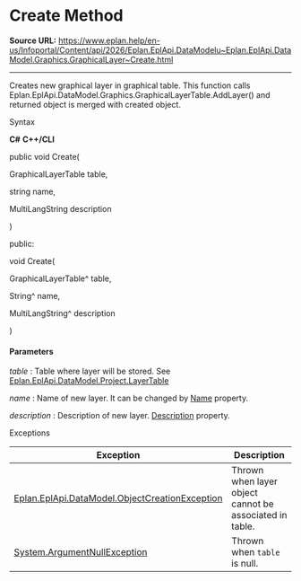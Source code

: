 # Create Method

**Source URL:** https://www.eplan.help/en-us/Infoportal/Content/api/2026/Eplan.EplApi.DataModelu~Eplan.EplApi.DataModel.Graphics.GraphicalLayer~Create.html

---

Creates new graphical layer in graphical table. This function calls Eplan.EplApi.DataModel.Graphics.GraphicalLayerTable.AddLayer() and returned object is merged with created object.

Syntax

**C#**
**C++/CLI**


public void Create( 

   GraphicalLayerTable table,

   string name,

   MultiLangString description

)

public:

void Create( 

   GraphicalLayerTable^ table,

   String^ name,

   MultiLangString^ description

)


#### Parameters

*table*
:   Table where layer will be stored. See [Eplan.EplApi.DataModel.Project.LayerTable](Eplan.EplApi.DataModelu~Eplan.EplApi.DataModel.Project~LayerTable.html)

*name*
:   Name of new layer. It can be changed by [Name](Eplan.EplApi.DataModelu~Eplan.EplApi.DataModel.Graphics.GraphicalLayer~Name.html) property.

*description*
:   Description of new layer. [Description](Eplan.EplApi.DataModelu~Eplan.EplApi.DataModel.Graphics.GraphicalLayer~Description.html) property.

Exceptions

| Exception | Description |
| --- | --- |
| [Eplan.EplApi.DataModel.ObjectCreationException](Eplan.EplApi.DataModelu~Eplan.EplApi.DataModel.ObjectCreationException.html) | Thrown when layer object cannot be associated in table. |
| [System.ArgumentNullException](#) | Thrown when  `table`  is null. |
